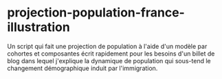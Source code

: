 # projection-population-france-illustration
Un script qui fait une projection de population à l'aide d'un modèle par cohortes et composantes écrit rapidement pour les besoins d'un billet de blog dans lequel j'explique la dynamique de population qui sous-tend le changement démographique induit par l'immigration.
